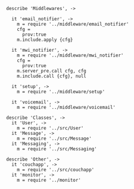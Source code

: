     describe 'Middlewares', ->

      it 'email_notifier', ->
        m = require '../middleware/email_notifier'
        cfg =
          prov:true
        m.include.apply {cfg}

      it 'mwi_notifier', ->
        m = require '../middleware/mwi_notifier'
        cfg =
          prov:true
        m.server_pre.call cfg, cfg
        m.include.call {cfg}, null

      it 'setup', ->
        m = require '../middleware/setup'

      it 'voicemail', ->
        m = require '../middleware/voicemail'

    describe 'Classes', ->
      it 'User', ->
        m = require '../src/User'
      it 'Message', ->
        m = require '../src/Message'
      it 'Messaging', ->
        m = require '../src/Messaging'

    describe 'Other', ->
      it 'couchapp', ->
        m = require '../src/couchapp'
      it 'monitor', ->
        m = require '../monitor'
